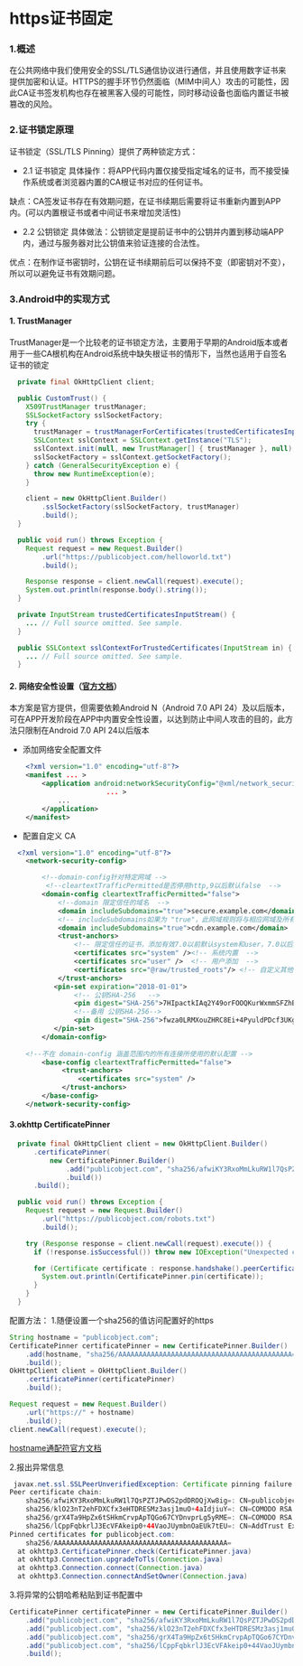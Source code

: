 # https证书固定
### 1.概述
在公共网络中我们使用安全的SSL/TLS通信协议进行通信，并且使用数字证书来提供加密和认证。HTTPS的握手环节仍然面临（MIM中间人）攻击的可能性，因此CA证书签发机构也存在被黑客入侵的可能性，同时移动设备也面临内置证书被篡改的风险。

### 2.证书锁定原理
证书锁定（SSL/TLS Pinning）提供了两种锁定方式：

- 2.1 证书锁定
具体操作：将APP代码内置仅接受指定域名的证书，而不接受操作系统或者浏览器内置的CA根证书对应的任何证书。

缺点：CA签发证书存在有效期问题，在证书续期后需要将证书重新内置到APP内。(可以内置根证书或者中间证书来增加灵活性)

- 2.2 公钥锁定
具体做法：公钥锁定是提前证书中的公钥并内置到移动端APP内，通过与服务器对比公钥值来验证连接的合法性。

优点：在制作证书密钥时，公钥在证书续期前后可以保持不变（即密钥对不变），所以可以避免证书有效期问题。
### 3.Android中的实现方式

#### 1.  TrustManager
TrustManager是一个比较老的证书锁定方法，主要用于早期的Android版本或者用于一些CA根机构在Android系统中缺失根证书的情形下，当然也适用于自签名证书的锁定
```java
  private final OkHttpClient client;

  public CustomTrust() {
    X509TrustManager trustManager;
    SSLSocketFactory sslSocketFactory;
    try {
      trustManager = trustManagerForCertificates(trustedCertificatesInputStream());
      SSLContext sslContext = SSLContext.getInstance("TLS");
      sslContext.init(null, new TrustManager[] { trustManager }, null);
      sslSocketFactory = sslContext.getSocketFactory();
    } catch (GeneralSecurityException e) {
      throw new RuntimeException(e);
    }

    client = new OkHttpClient.Builder()
        .sslSocketFactory(sslSocketFactory, trustManager)
        .build();
  }

  public void run() throws Exception {
    Request request = new Request.Builder()
        .url("https://publicobject.com/helloworld.txt")
        .build();

    Response response = client.newCall(request).execute();
    System.out.println(response.body().string());
  }

  private InputStream trustedCertificatesInputStream() {
    ... // Full source omitted. See sample.
  }

  public SSLContext sslContextForTrustedCertificates(InputStream in) {
    ... // Full source omitted. See sample.
  }
```
#### 2. 网络安全性设置（[官方文档](https://developer.android.google.cn/training/articles/security-config "官方文档")）
本方案是官方提供，但需要依赖Android N（Android 7.0 API 24）及以后版本，可在APP开发阶段在APP中内置安全性设置，以达到防止中间人攻击的目的，此方法只限制在Android 7.0 API 24以后版本

- 添加网络安全配置文件
```xml
    <?xml version="1.0" encoding="utf-8"?>
    <manifest ... >
        <application android:networkSecurityConfig="@xml/network_security_config"
                        ... >
            ...
        </application>
    </manifest>
```
- 配置自定义 CA
```xml
  <?xml version="1.0" encoding="utf-8"?>
    <network-security-config>

	 	<!--domain-config针对特定网域 -->
		 <!--cleartextTrafficPermitted是否停用http,9以后默认false  -->
        <domain-config cleartextTrafficPermitted="false"> 
		    <!--domain 限定信任的域名  -->
            <domain includeSubdomains="true">secure.example.com</domain>
            <!-- includeSubdomains如果为 "true"，此网域规则将与相应网域及所有子网域（包括子网域的子网域）匹配。否则，该规则仅适用于精确匹配项。-->
            <domain includeSubdomains="true">cdn.example.com</domain>
            <trust-anchors>
			    <!-- 限定信任的证书，添加有效7.0以前默认system和user，7.0以后默认system  -->
			    <certificates src="system" /><!-- 系统内置  -->
                <certificates src="user" />  <!-- 用户添加  -->
                <certificates src="@raw/trusted_roots"/> <!-- 自定义其他  -->
            </trust-anchors>
		   <pin-set expiration="2018-01-01">
		        <!-- 公钥SHA-256   -->
                <pin digest="SHA-256">7HIpactkIAq2Y49orFOOQKurWxmmSFZhBCoQYcRhJ3Y=</pin>
                <!--备用 公钥SHA-256-->
                <pin digest="SHA-256">fwza0LRMXouZHRC8Ei+4PyuldPDcf3UKgO/04cDM1oE=</pin>
           </pin-set>
        </domain-config>
		
	<!--不在 domain-config 涵盖范围内的所有连接所使用的默认配置 -->
	    <base-config cleartextTrafficPermitted="false">
       		 <trust-anchors>
           		 <certificates src="system" />
       		 </trust-anchors>
        </base-config>
    </network-security-config>
```

#### 3.okhttp CertificatePinner

```java
  private final OkHttpClient client = new OkHttpClient.Builder()
      .certificatePinner(
          new CertificatePinner.Builder()
              .add("publicobject.com", "sha256/afwiKY3RxoMmLkuRW1l7QsPZTJPwDS2pdDROQjXw8ig=")
              .build())
      .build();

  public void run() throws Exception {
    Request request = new Request.Builder()
        .url("https://publicobject.com/robots.txt")
        .build();

    try (Response response = client.newCall(request).execute()) {
      if (!response.isSuccessful()) throw new IOException("Unexpected code " + response);

      for (Certificate certificate : response.handshake().peerCertificates()) {
        System.out.println(CertificatePinner.pin(certificate));
      }
    }
  }
```
配置方法：
1.随便设置一个sha256的值访问配置好的https

```java
String hostname = "publicobject.com";
CertificatePinner certificatePinner = new CertificatePinner.Builder()
    .add(hostname, "sha256/AAAAAAAAAAAAAAAAAAAAAAAAAAAAAAAAAAAAAAAAAAA=")//hostname多的话可以用通配符
    .build();
OkHttpClient client = OkHttpClient.Builder()
    .certificatePinner(certificatePinner)
    .build();

Request request = new Request.Builder()
    .url("https://" + hostname)
    .build();
client.newCall(request).execute();

```
[hostname通配符官方文档](https://square.github.io/okhttp/4.x/okhttp/okhttp3/-certificate-pinner/ "hostname通配符官方文档")

2.报出异常信息
```java
 javax.net.ssl.SSLPeerUnverifiedException: Certificate pinning failure!
Peer certificate chain:
    sha256/afwiKY3RxoMmLkuRW1l7QsPZTJPwDS2pdDROQjXw8ig=: CN=publicobject.com, OU=PositiveSSL
    sha256/klO23nT2ehFDXCfx3eHTDRESMz3asj1muO+4aIdjiuY=: CN=COMODO RSA Secure Server CA
    sha256/grX4Ta9HpZx6tSHkmCrvpApTQGo67CYDnvprLg5yRME=: CN=COMODO RSA Certification Authority
    sha256/lCppFqbkrlJ3EcVFAkeip0+44VaoJUymbnOaEUk7tEU=: CN=AddTrust External CA Root
Pinned certificates for publicobject.com:
    sha256/AAAAAAAAAAAAAAAAAAAAAAAAAAAAAAAAAAAAAAAAAAA=
  at okhttp3.CertificatePinner.check(CertificatePinner.java)
  at okhttp3.Connection.upgradeToTls(Connection.java)
  at okhttp3.Connection.connect(Connection.java)
  at okhttp3.Connection.connectAndSetOwner(Connection.java)
```
3.将异常的公钥哈希粘贴到证书配置中
```java
CertificatePinner certificatePinner = new CertificatePinner.Builder()
    .add("publicobject.com", "sha256/afwiKY3RxoMmLkuRW1l7QsPZTJPwDS2pdDROQjXw8ig=")
    .add("publicobject.com", "sha256/klO23nT2ehFDXCfx3eHTDRESMz3asj1muO+4aIdjiuY=")
    .add("publicobject.com", "sha256/grX4Ta9HpZx6tSHkmCrvpApTQGo67CYDnvprLg5yRME=")
    .add("publicobject.com", "sha256/lCppFqbkrlJ3EcVFAkeip0+44VaoJUymbnOaEUk7tEU=")
    .build();
```

